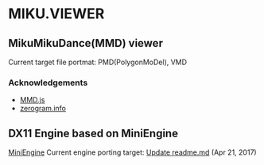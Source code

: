 # MIKU.VIEWER

## MikuMikuDance(MMD) viewer
Current target file portmat: PMD(PolygonMoDel), VMD

### Acknowledgements
* [MMD.js](https://github.com/edvakf/MMD.js)
* [zerogram.info](http://zerogram.info)

## DX11 Engine based on MiniEngine
[MiniEngine](https://github.com/Microsoft/DirectX-Graphics-Samples/)
Current engine porting target: [Update readme.md](https://github.com/Microsoft/DirectX-Graphics-Samples/) (Apr 21, 2017)
